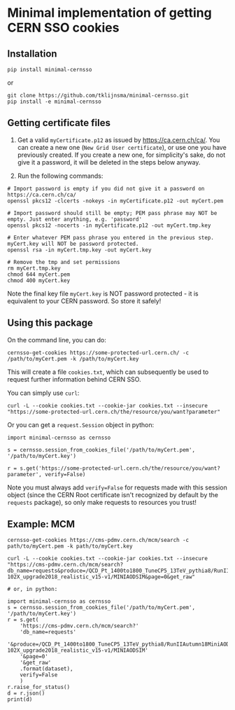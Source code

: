 # Minimal implementation of getting CERN SSO cookies

## Installation

```
pip install minimal-cernsso
```

or

```
git clone https://github.com/tklijnsma/minimal-cernsso.git
pip install -e minimal-cernsso
```


## Getting certificate files

1. Get a valid `myCertificate.p12` as issued by https://ca.cern.ch/ca/. You can create a new one (`New Grid User certificate`), or use one you have previously created. If you create a new one, for simplicity's sake, do not give it a password, it will be deleted in the steps below anyway.

2. Run the following commands:

```
# Import password is empty if you did not give it a password on https://ca.cern.ch/ca/
openssl pkcs12 -clcerts -nokeys -in myCertificate.p12 -out myCert.pem

# Import password should still be empty; PEM pass phrase may NOT be empty. Just enter anything, e.g. 'password'
openssl pkcs12 -nocerts -in myCertificate.p12 -out myCert.tmp.key

# Enter whatever PEM pass phrase you entered in the previous step. myCert.key will NOT be password protected.
openssl rsa -in myCert.tmp.key -out myCert.key

# Remove the tmp and set permissions
rm myCert.tmp.key
chmod 644 myCert.pem
chmod 400 myCert.key
```

Note the final key file `myCert.key` is NOT password protected - it is equivalent to your CERN password. So store it safely!


## Using this package

On the command line, you can do:

```
cernsso-get-cookies https://some-protected-url.cern.ch/ -c /path/to/myCert.pem -k /path/to/myCert.key
```

This will create a file `cookies.txt`, which can subsequently be used to request further information behind CERN SSO.

You can simply use `curl`:

```
curl -L --cookie cookies.txt --cookie-jar cookies.txt --insecure "https://some-protected-url.cern.ch/the/resource/you/want?parameter"
```

Or you can get a `request.Session` object in python:

```
import minimal-cernsso as cernsso

s = cernsso.session_from_cookies_file('/path/to/myCert.pem', '/path/to/myCert.key')

r = s.get('https://some-protected-url.cern.ch/the/resource/you/want?parameter', verify=False)
```

Note you must always add `verify=False` for requests made with this session object (since the CERN Root certificate isn't recognized by default by the `requests` package), so only make requests to resources you trust!


## Example: MCM

```
cernsso-get-cookies https://cms-pdmv.cern.ch/mcm/search -c path/to/myCert.pem -k path/to/myCert.key

curl -L --cookie cookies.txt --cookie-jar cookies.txt --insecure "https://cms-pdmv.cern.ch/mcm/search?db_name=requests&produce=/QCD_Pt_1400to1800_TuneCP5_13TeV_pythia8/RunIIAutumn18MiniAOD-102X_upgrade2018_realistic_v15-v1/MINIAODSIM&page=0&get_raw"

# or, in python:

import minimal-cernsso as cernsso
s = cernsso.session_from_cookies_file('/path/to/myCert.pem', '/path/to/myCert.key')
r = s.get(
    'https://cms-pdmv.cern.ch/mcm/search?'
    'db_name=requests'
    '&produce=/QCD_Pt_1400to1800_TuneCP5_13TeV_pythia8/RunIIAutumn18MiniAOD-102X_upgrade2018_realistic_v15-v1/MINIAODSIM'
    '&page=0'
    '&get_raw'
    .format(dataset),
    verify=False
    )
r.raise_for_status()
d = r.json()
print(d)
```
